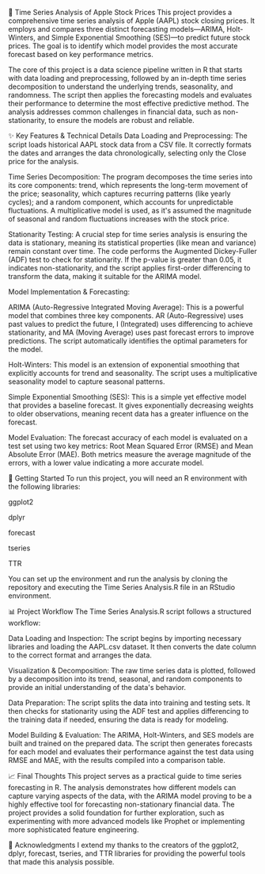 🌟 Time Series Analysis of Apple Stock Prices
This project provides a comprehensive time series analysis of Apple (AAPL) stock closing prices. It employs and compares three distinct forecasting models—ARIMA, Holt-Winters, and Simple Exponential Smoothing (SES)—to predict future stock prices. The goal is to identify which model provides the most accurate forecast based on key performance metrics.

The core of this project is a data science pipeline written in R that starts with data loading and preprocessing, followed by an in-depth time series decomposition to understand the underlying trends, seasonality, and randomness. The script then applies the forecasting models and evaluates their performance to determine the most effective predictive method. The analysis addresses common challenges in financial data, such as non-stationarity, to ensure the models are robust and reliable.

✨ Key Features & Technical Details
Data Loading and Preprocessing: The script loads historical AAPL stock data from a CSV file. It correctly formats the dates and arranges the data chronologically, selecting only the Close price for the analysis.

Time Series Decomposition: The program decomposes the time series into its core components: trend, which represents the long-term movement of the price; seasonality, which captures recurring patterns (like yearly cycles); and a random component, which accounts for unpredictable fluctuations. A multiplicative model is used, as it's assumed the magnitude of seasonal and random fluctuations increases with the stock price.

Stationarity Testing: A crucial step for time series analysis is ensuring the data is stationary, meaning its statistical properties (like mean and variance) remain constant over time. The code performs the Augmented Dickey-Fuller (ADF) test to check for stationarity. If the p-value is greater than 0.05, it indicates non-stationarity, and the script applies first-order differencing to transform the data, making it suitable for the ARIMA model.

Model Implementation & Forecasting:

ARIMA (Auto-Regressive Integrated Moving Average): This is a powerful model that combines three key components. AR (Auto-Regressive) uses past values to predict the future, I (Integrated) uses differencing to achieve stationarity, and MA (Moving Average) uses past forecast errors to improve predictions. The script automatically identifies the optimal parameters for the model.

Holt-Winters: This model is an extension of exponential smoothing that explicitly accounts for trend and seasonality. The script uses a multiplicative seasonality model to capture seasonal patterns.

Simple Exponential Smoothing (SES): This is a simple yet effective model that provides a baseline forecast. It gives exponentially decreasing weights to older observations, meaning recent data has a greater influence on the forecast.

Model Evaluation: The forecast accuracy of each model is evaluated on a test set using two key metrics: Root Mean Squared Error (RMSE) and Mean Absolute Error (MAE). Both metrics measure the average magnitude of the errors, with a lower value indicating a more accurate model.

🚀 Getting Started
To run this project, you will need an R environment with the following libraries:

ggplot2

dplyr

forecast

tseries

TTR

You can set up the environment and run the analysis by cloning the repository and executing the Time Series Analysis.R file in an RStudio environment.

📊 Project Workflow
The Time Series Analysis.R script follows a structured workflow:

Data Loading and Inspection: The script begins by importing necessary libraries and loading the AAPL.csv dataset. It then converts the date column to the correct format and arranges the data.

Visualization & Decomposition: The raw time series data is plotted, followed by a decomposition into its trend, seasonal, and random components to provide an initial understanding of the data's behavior.

Data Preparation: The script splits the data into training and testing sets. It then checks for stationarity using the ADF test and applies differencing to the training data if needed, ensuring the data is ready for modeling.

Model Building & Evaluation: The ARIMA, Holt-Winters, and SES models are built and trained on the prepared data. The script then generates forecasts for each model and evaluates their performance against the test data using RMSE and MAE, with the results compiled into a comparison table.

📈 Final Thoughts
This project serves as a practical guide to time series forecasting in R. The analysis demonstrates how different models can capture varying aspects of the data, with the ARIMA model proving to be a highly effective tool for forecasting non-stationary financial data. The project provides a solid foundation for further exploration, such as experimenting with more advanced models like Prophet or implementing more sophisticated feature engineering.

🙏 Acknowledgments
I extend my thanks to the creators of the ggplot2, dplyr, forecast, tseries, and TTR libraries for providing the powerful tools that made this analysis possible.
